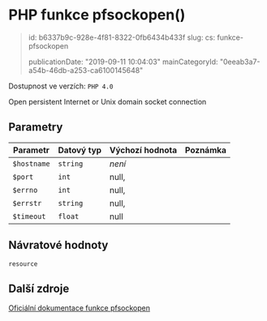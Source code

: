 PHP funkce pfsockopen()
=======================

> id: b6337b9c-928e-4f81-8322-0fb6434b433f
> slug:
> 	cs: funkce-pfsockopen
>
> publicationDate: "2019-09-11 10:04:03"
> mainCategoryId: "0eeab3a7-a54b-46db-a253-ca6100145648"

Dostupnost ve verzích: `PHP 4.0`

Open persistent Internet or Unix domain socket connection


Parametry
--------------

| Parametr | Datový typ | Výchozí hodnota | Poznámka |
|-----|-----|-----|-----|
| `$hostname` | `string` | *není* |  |
| `$port` | `int` | null, |  |
| `$errno` | `int` | null, |  |
| `$errstr` | `string` | null, |  |
| `$timeout` | `float` | null |  |


Návratové hodnoty
----------------

`resource`



Další zdroje
------------

[Oficiální dokumentace funkce pfsockopen](https://www.php.net/manual/en/function.pfsockopen.php)
